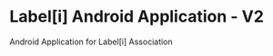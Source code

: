 Label[i] Android Application - V2
=============================

Android Application for Label[i] Association
